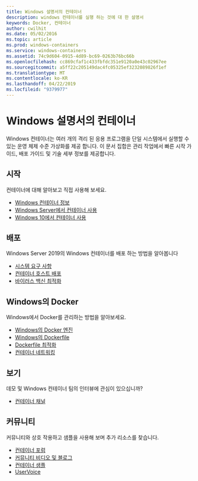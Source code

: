 ```yaml
---
title: Windows 설명서의 컨테이너
description: windows 컨테이너를 실행 하는 것에 대 한 설명서
keywords: Docker, 컨테이너
author: cwilhit
ms.date: 05/02/2016
ms.topic: article
ms.prod: windows-containers
ms.service: windows-containers
ms.assetid: 74c9d604-0915-4d89-bc69-0263b76bc66b
ms.openlocfilehash: cc869cfaf1c433fbfdc351e9120a0e43c02967ee
ms.sourcegitcommit: a5ff22c205149dac4fc05325ef3232089826f1ef
ms.translationtype: MT
ms.contentlocale: ko-KR
ms.lasthandoff: 04/22/2019
ms.locfileid: "9379977"
---
```

# <a name="containers-on-windows-documentation"></a>Windows 설명서의 컨테이너

Windows 컨테이너는 여러 개의 격리 된 응용 프로그램을 단일 시스템에서 실행할 수 있는 운영 체제 수준 가상화를 제공 합니다. 이 문서 집합은 관리 작업에서 빠른 시작 가이드, 배포 가이드 및 기술 세부 정보를 제공합니다.

## <a name="getting-started"></a>시작
컨테이너에 대해 알아보고 직접 사용해 보세요.
* [Windows 컨테이너 정보](about/index.md)
* [Windows Server에서 컨테이너 사용](quick-start/quick-start-windows-server.md)
* [Windows 10에서 컨테이너 사용](quick-start/quick-start-windows-10.md)

## <a name="deployment"></a>배포
Windows Server 2019의 Windows 컨테이너를 배포 하는 방법을 알아봅니다

* [시스템 요구 사항](deploy-containers/system-requirements.md)
* [컨테이너 호스트 배포](deploy-containers/deploy-containers-on-server.md)
* [바이러스 백신 최적화](https://msdn.microsoft.com/en-us/windows/hardware/drivers/ifs/anti-virus-optimization-for-windows-containers)

## <a name="docker-on-windows"></a>Windows의 Docker
Windows에서 Docker를 관리하는 방법을 알아보세요.
* [Windows의 Docker 엔진](manage-docker/configure-docker-daemon.md)
* [Windows의 Dockerfile](manage-docker/manage-windows-dockerfile.md)
* [Dockerfile 최적화](manage-docker/optimize-windows-dockerfile.md)
* [컨테이너 네트워킹](container-networking/architecture.md)

## <a name="watch"></a>보기
데모 및 Windows 컨테이너 팀의 인터뷰에 관심이 있으십니까?
* [컨테이너 채널](https://channel9.msdn.com/Blogs/containers)

## <a name="community"></a>커뮤니티
커뮤니티와 상호 작용하고 샘플을 사용해 보며 추가 리소스를 찾습니다.
* [컨테이너 포럼](https://social.msdn.microsoft.com/Forums/en-US/home?forum=windowscontainers)
* [커뮤니티 비디오 및 블로그](communitylinks.md)
* [컨테이너 샘플](https://docs.microsoft.com/en-us/virtualization/windowscontainers/samples)
* [UserVoice](https://windowsserver.uservoice.com/forums/304624-containers)
